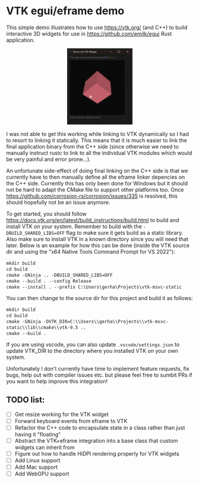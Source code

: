 # VTK egui/eframe demo

This simple demo illustrates how to use https://vtk.org/ (and C++) to build interactive 3D widgets for use in https://github.com/emilk/egui Rust application.

<div align="center">
  <img src="Demo.gif" width="35%" height="35%">
</div>

I was not able to get this working while linking to VTK dynamically so I had to resort to linking it statically. This means that it is much easier to link the final application binary from the C++ side (since otherwise we need to manually instruct rustc to link to all the individual VTK modules which would be very painful and error prone...).

An unfortunate side-effect of doing final linking on the C++ side is that we currently have to then manually define all the eframe linker depencies on the C++ side. Currently this has only been done for Windows but it should not be hard to adapt the CMake file to support other platforms too. Once https://github.com/corrosion-rs/corrosion/issues/335 is resolved, this should hopefully not be an issue anymore.

To get started, you should follow https://docs.vtk.org/en/latest/build_instructions/build.html to build and install VTK on your system. Remember to build with the `-DBUILD_SHARED_LIBS=OFF` flag to make sure it gets build as a static library. Also make sure to install VTK in a known directory since you will need that later. Below is an example for how this can be done (inside the VTK source dir and using the "x64 Native Tools Command Prompt for VS 2022"):

    mkdir build
    cd build
    cmake -GNinja .. -DBUILD_SHARED_LIBS=OFF
    cmake --build . --config Release
    cmake --install . --prefix C:\Users\gerha\Projects\vtk-msvc-static

You can then change to the source dir for this project and build it as follows:

    mkdir build
    cd build
    cmake -GNinja -DVTK_DIR=C:\\Users\\gerha\\Projects\\vtk-msvc-static\\lib\\cmake\\vtk-9.5 ..
    cmake --build .

If you are using vscode, you can also update `.vscode/settings.json` to update VTK_DIR to the directory where you installed VTK on your own system.

Unfortunately I don't currently have time to implement feature requests, fix bugs, help out with compiler issues etc. but please feel free to sumbit PRs if you want to help improve this integration!

## TODO list:

- [ ] Get resize working for the VTK widget
- [ ] Forward keyboard events from eframe to VTK
- [ ] Refactor the C++ code to encapsulate state in a class rather than just having it "floating"
- [ ] Abstract the VTK+eframe integration into a base class that custom widgets can inherit from
- [ ] Figure out how to handle HiDPI rendering properly for VTK widgets
- [ ] Add Linux support
- [ ] Add Mac support
- [ ] Add WebGPU support
